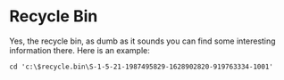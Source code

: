 # Recycle Bin

Yes, the recycle bin, as dumb as it sounds you can find some interesting information there. Here is an example:

```
cd 'c:\$recycle.bin\S-1-5-21-1987495829-1628902820-919763334-1001'
```
